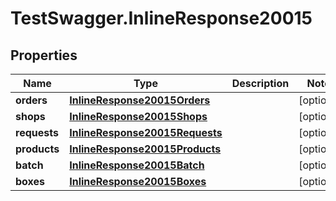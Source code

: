 # TestSwagger.InlineResponse20015

## Properties

Name | Type | Description | Notes
------------ | ------------- | ------------- | -------------
**orders** | [**InlineResponse20015Orders**](InlineResponse20015Orders.md) |  | [optional] 
**shops** | [**InlineResponse20015Shops**](InlineResponse20015Shops.md) |  | [optional] 
**requests** | [**InlineResponse20015Requests**](InlineResponse20015Requests.md) |  | [optional] 
**products** | [**InlineResponse20015Products**](InlineResponse20015Products.md) |  | [optional] 
**batch** | [**InlineResponse20015Batch**](InlineResponse20015Batch.md) |  | [optional] 
**boxes** | [**InlineResponse20015Boxes**](InlineResponse20015Boxes.md) |  | [optional] 


